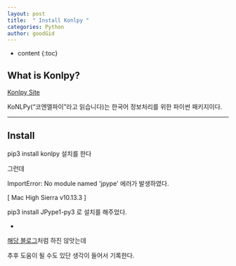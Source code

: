 ```yaml
---
layout: post
title:  " Install Konlpy "
categories: Python
author: goodGid
---
```

* content
{:toc}

## What is Konlpy?

[Konlpy Site](http://konlpy.org/ko/v0.4.3/)

KoNLPy(“코엔엘파이”라고 읽습니다)는 한국어 정보처리를 위한 파이썬 패키지이다.

---

## Install


pip3 install konlpy 설치를 한다

그런데 

ImportError: No module named 'jpype' 에러가 발생하였다.

[ Mac High Sierra v10.13.3 ]

pip3 install JPype1-py3 로 설치를 해주었다.

+

[해당 블로그](http://corazzon.github.io/Konlpy_JPype_install_struggle)처럼 하진 않앗는데

추후 도움이 될 수도 있단 생각이 들어서 기록한다.

